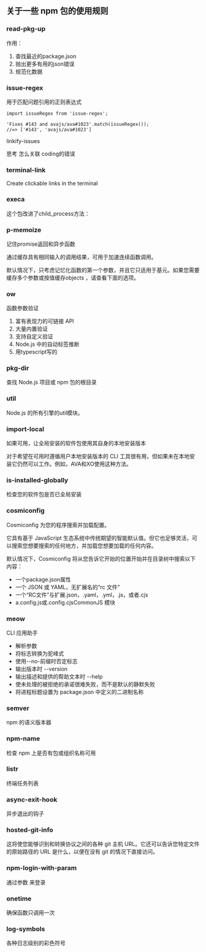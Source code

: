 ## 关于一些 npm 包的使用规则

### read-pkg-up

作用：
  1. 查找最近的package.json
  2. 抛出更多有用的json错误
  3. 规范化数据

### issue-regex

用于匹配问题引用的正则表达式

```
import issueRegex from 'issue-regex';

'Fixes #143 and avajs/ava#1023'.match(issueRegex());
//=> ['#143', 'avajs/ava#1023']

```

linkify-issues

思考 怎么关联 coding的错误

### terminal-link

Create clickable links in the terminal

### execa

这个包改进了child_process方法：

### p-memoize

记住promise返回和异步函数

通过缓存具有相同输入的调用结果，可用于加速连续函数调用。

默认情况下，只考虑记忆化函数的第一个参数，并且它只适用于基元。如果您需要缓存多个参数或按值缓存objects ，请查看下面的选项。

### ow

函数参数验证

1. 富有表现力的可链接 API
2. 大量内置验证
3. 支持自定义验证
4. Node.js 中的自动标签推断
5. 用typescript写的

### pkg-dir

查找 Node.js 项目或 npm 包的根目录


### util

Node.js 的所有引擎的util模块。

### import-local

如果可用，让全局安装的软件包使用其自身的本地安装版本

对于希望在可用时遵循用户本地安装版本的 CLI 工具很有用，但如果未在本地安装它仍然可以工作。例如，AVA和XO使用这种方法。

### is-installed-globally

检查您的软件包是否已全局安装

### cosmiconfig

Cosmiconfig 为您的程序搜索并加载配置。

它具有基于 JavaScript 生态系统中传统期望的智能默认值。但它也足够灵活，可以搜索您想要搜索的任何地方，并加载您想要加载的任何内容。

默认情况下，Cosmiconfig 将从您告诉它开始的位置开始并在目录树中搜索以下内容：

* 一个package.json属性
* 一个 JSON 或 YAML，无扩展名的“rc 文件”
* 一个“RC文件”与扩展.json，.yaml，.yml，.js，或者.cjs
* a.config.js或.config.cjsCommonJS 模块

### meow

CLI 应用助手

* 解析参数
* 将标志转换为驼峰式
* 使用--no-前缀时否定标志
* 输出版本时 --version
* 输出描述和提供的帮助文本时 --help
* 使未处理的被拒绝的承诺很难失败，而不是默认的静默失败
* 将进程标题设置为 package.json 中定义的二进制名称

### semver
npm 的语义版本器

### npm-name
检查 npm 上是否有包或组织名称可用

### listr

终端任务列表

### async-exit-hook

异步退出的钩子
### hosted-git-info
这将使您能够识别和转换协议之间的各种 git 主机 URL。它还可以告诉您特定文件的原始路径的 URL 是什么，以便在没有 git 的情况下直接访问。

### npm-login-with-param
通过参数 来登录

### onetime
确保函数只调用一次

### log-symbols

各种日志级别的彩色符号